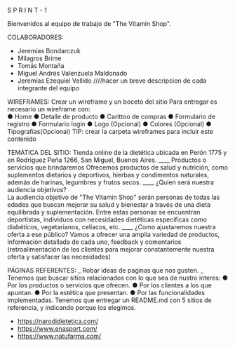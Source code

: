 S P R I N T - 1

Bienvenidos al equipo de trabajo de "The Vitamin Shop".

COLABORADORES: 
- Jeremías Bondarczuk
- Milagros Brime
- Tomás Montaña
- Miguel Andrés Valenzuela Maldonado
- Jeremías Ezequiel Vellido
////hacer un breve descripcion de cada integrante del equipo


WIREFRAMES: 
Crear un wireframe y un boceto del sitio
Para entregar es necesario un wireframe con:  
● Home
● Detalle de producto
● Carittoo de compras
● Formulario de registro
● Formulario login
● Logo (Opcional)
● Colores (Opcional)
● Tipografias(Opcional)
TIP: crear la carpeta wireframes para incluir este contenido


TEMÁTICA DEL SITIO:
Tienda online de la dietética ubicada en Perón 1775 y en Rodriguez Peña 1266, San Miguel, Buenos Aires.
____ Productos o servicios que brindaremos 
Ofrecemos productos de salud y nutrición, como suplementos dietarios y deportivos, hierbas y condimentos naturales, además de harinas, legumbres y frutos secos.
____ ¿Quien será nuestra audiencia objetivos?  
La audiencia objetivo de "The Vitamin Shop" serán personas de todas las edades que buscan mejorar su salud y bienestar a través de una dieta equilibrada y suplementación. Entre estas personas se encuentran deportistas, individuos con necesidades dietéticas específicas como diabéticos, vegetarianos, celíacos, etc.
____ ¿Como ajustaremos nuestra oferta a ese público?
Vamos a ofrecer una amplia variedad de productos, información detallada de cada uno, feedback y comentarios (retroalimentación de los clientes para mejorar constantemente nuestra oferta y satisfacer las necesidades)


PÁGINAS REFERENTES:
_ Robar ideas de paginas que nos gusten.
_ Tenemos que buscar sitios relacionados con lo que sea de nustro interes:
  ● Por los productos o servicios que ofrecen.
  ● Por los clientes a los que apuntan.
  ● Por la estética que presentan.
  ● Por las funcionalidades implementadas.
Tenemos que entregar un README.md con 5 sitios de referencia, y indicando porque los elegimos.

- https://narodidietetica.com/
- https://www.enasport.com/
- https://www.natufarma.com/
